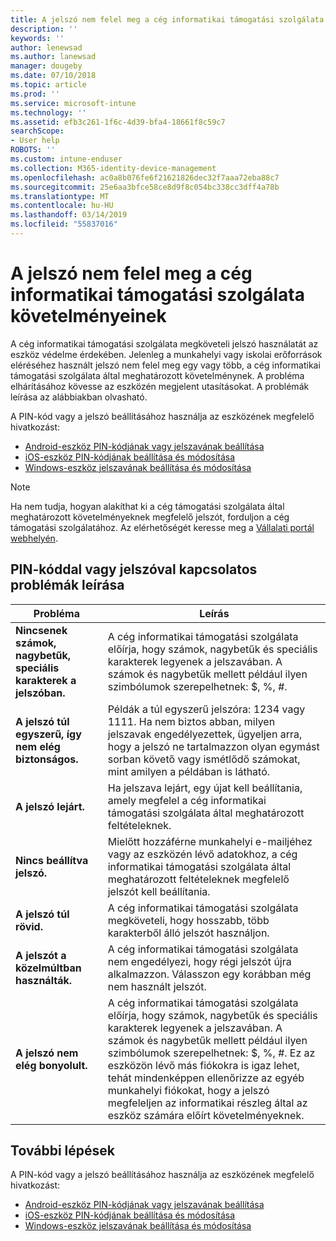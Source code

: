 ```yaml
---
title: A jelszó nem felel meg a cég informatikai támogatási szolgálata követelményeinek | Microsoft Docs
description: ''
keywords: ''
author: lenewsad
ms.author: lanewsad
manager: dougeby
ms.date: 07/10/2018
ms.topic: article
ms.prod: ''
ms.service: microsoft-intune
ms.technology: ''
ms.assetid: efb3c261-1f6c-4d39-bfa4-18661f8c59c7
searchScope:
- User help
ROBOTS: ''
ms.custom: intune-enduser
ms.collection: M365-identity-device-management
ms.openlocfilehash: ac0a8b076fe6f21621826dec32f7aaa72eba88c7
ms.sourcegitcommit: 25e6aa3bfce58ce8d9f8c054bc338cc3dff4a78b
ms.translationtype: MT
ms.contentlocale: hu-HU
ms.lasthandoff: 03/14/2019
ms.locfileid: "55837016"
---
```

# <a name="your-password-does-not-meet-your-company-supports-requirements"></a>A jelszó nem felel meg a cég informatikai támogatási szolgálata követelményeinek

A cég informatikai támogatási szolgálata megköveteli jelszó használatát az eszköz védelme érdekében. Jelenleg a munkahelyi vagy iskolai erőforrások eléréséhez használt jelszó nem felel meg egy vagy több, a cég informatikai támogatási szolgálata által meghatározott követelménynek. A probléma elhárításához kövesse az eszközén megjelent utasításokat. A problémák leírása az alábbiakban olvasható.

A PIN-kód vagy a jelszó beállításához használja az eszközének megfelelő hivatkozást:

- [Android-eszköz PIN-kódjának vagy jelszavának beállítása](set-your-pin-or-password-android.md)
- [iOS-eszköz PIN-kódjának beállítása és módosítása](set-or-change-your-passcode-ios.md)
- [Windows-eszköz jelszavának beállítása és módosítása](set-or-change-your-password-windows.md)

> [!NOTE]
> Ha nem tudja, hogyan alakíthat ki a cég támogatási szolgálata által meghatározott követelményeknek megfelelő jelszót, forduljon a cég támogatási szolgálatához. Az elérhetőségét keresse meg a [Vállalati portál webhelyén](https://go.microsoft.com/fwlink/?linkid=2010980).

## <a name="pin-or-password-issue-descriptions"></a>PIN-kóddal vagy jelszóval kapcsolatos problémák leírása

| **Probléma** | **Leírás** |
|-----------------------------------------------------|------------------------------------------------------------------------------------------------------------------------------------------------------------------------------------------------------------------------------------------------------------------------------------------------------------------------------------------------------------|
| **Nincsenek számok, nagybetűk, speciális karakterek a jelszóban.** | A cég informatikai támogatási szolgálata előírja, hogy számok, nagybetűk és speciális karakterek legyenek a jelszavában. A számok és nagybetűk mellett például ilyen szimbólumok szerepelhetnek: $, %, #. |
| **A jelszó túl egyszerű, így nem elég biztonságos.** | Példák a túl egyszerű jelszóra: 1234 vagy 1111. Ha nem biztos abban, milyen jelszavak engedélyezettek, ügyeljen arra, hogy a jelszó ne tartalmazzon olyan egymást sorban követő vagy ismétlődő számokat, mint amilyen a példában is látható. |
| **A jelszó lejárt.** | Ha jelszava lejárt, egy újat kell beállítania, amely megfelel a cég informatikai támogatási szolgálata által meghatározott feltételeknek. |
| **Nincs beállítva jelszó.** | Mielőtt hozzáférne munkahelyi e-mailjéhez vagy az eszközén lévő adatokhoz, a cég informatikai támogatási szolgálata által meghatározott feltételeknek megfelelő jelszót kell beállítania. |
| **A jelszó túl rövid.** | A cég informatikai támogatási szolgálata megköveteli, hogy hosszabb, több karakterből álló jelszót használjon. |
| **A jelszót a közelmúltban használták.** | A cég informatikai támogatási szolgálata nem engedélyezi, hogy régi jelszót újra alkalmazzon. Válasszon egy korábban még nem használt jelszót. |
| **A jelszó nem elég bonyolult.** | A cég informatikai támogatási szolgálata előírja, hogy számok, nagybetűk és speciális karakterek legyenek a jelszavában. A számok és nagybetűk mellett például ilyen szimbólumok szerepelhetnek: $, %, #. Ez az eszközön lévő más fiókokra is igaz lehet, tehát mindenképpen ellenőrizze az egyéb munkahelyi fiókokat, hogy a jelszó megfeleljen az informatikai részleg által az eszköz számára előírt követelményeknek. |

## <a name="next-steps"></a>További lépések

A PIN-kód vagy a jelszó beállításához használja az eszközének megfelelő hivatkozást:

- [Android-eszköz PIN-kódjának vagy jelszavának beállítása](set-your-pin-or-password-android.md)
- [iOS-eszköz PIN-kódjának beállítása és módosítása](set-or-change-your-passcode-ios.md)
- [Windows-eszköz jelszavának beállítása és módosítása](set-or-change-your-password-windows.md)
